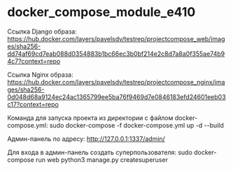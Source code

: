 # docker_compose_module_e410
Ссылка Django образа:
https://hub.docker.com/layers/pavelsdv/testrep/projectcompose_web/images/sha256-dd74af69cd7eab088d0354883b1bc66ec3b0bf214e2c8d7a8a0f355ae74b94c7?context=repo

Ссылка Nginx образа:
https://hub.docker.com/layers/pavelsdv/testrep/projectcompose_nginx/images/sha256-0d048d68a9124ec24ac1365799ee5ba76f9469d7e0846183efd24601eeb03c17?context=repo

Команда для запуска проекта из директории с файлом docker-compose.yml: sudo docker-compose -f docker-compose.yml up -d --build

Админ-панель по адресу: http://127.0.0.1:1337/admin/

Для входа в админ-панель создать суперпользователя: sudo docker-compose run web python3 manage.py createsuperuser
